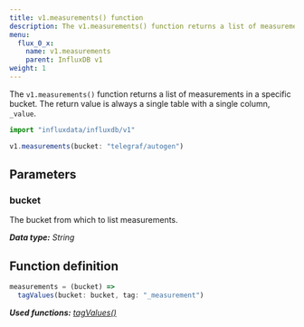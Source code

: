 ```yaml
---
title: v1.measurements() function
description: The v1.measurements() function returns a list of measurements in a specific bucket.
menu:
  flux_0_x:
    name: v1.measurements
    parent: InfluxDB v1
weight: 1
---
```


The `v1.measurements()` function returns a list of measurements in a specific bucket.
The return value is always a single table with a single column, `_value`.

```js
import "influxdata/influxdb/v1"

v1.measurements(bucket: "telegraf/autogen")
```

## Parameters

### bucket
The bucket from which to list measurements.

_**Data type:** String_

## Function definition
```js
measurements = (bucket) =>
  tagValues(bucket: bucket, tag: "_measurement")
```

_**Used functions:**
[tagValues()](/flux/v0.x/functions/influxdb-v1/tagvalues)_
